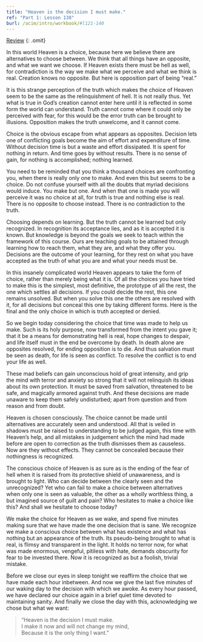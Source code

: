 ```yaml
---
title: "Heaven is the decision I must make."
ref: "Part 1: Lesson 138"
burl: /acim/intro/workbook/#l121-140
---
```


<a class="hide-review" href="/acim/workbook/l149/#l138">Review</a>
{: .omit}

In this world Heaven is a choice, because here we believe there are
alternatives to choose between. We think that all things have an
opposite, and what we want we choose. If Heaven exists there must be
hell as well, for contradiction is the way we make what we perceive and
what we think is real. Creation knows no opposite. But here is
opposition part of being “real.”

It is this strange perception of the truth which makes the choice of
Heaven seem to be the same as the relinquishment of hell. It is not
really thus. Yet what is true in God’s creation cannot enter here until
it is reflected in some form the world can understand. Truth cannot come
where it could only be perceived with fear, for this would be the error
truth can be brought to illusions. Opposition makes the truth unwelcome,
and it cannot come.

Choice is the obvious escape from what appears as opposites. Decision
lets one of conflicting goals become the aim of effort and expenditure
of time. Without decision time is but a waste and effort dissipated. It
is spent for nothing in return. And time goes by without results. There
is no sense of gain, for nothing is accomplished; nothing learned.

You need to be reminded that you think a thousand choices are
confronting you, when there is really only one to make. And even this
but seems to be a choice. Do not confuse yourself with all the doubts
that myriad decisions would induce. You make but one. And when that one
is made you will perceive it was no choice at all, for truth is true and
nothing else is real. There is no opposite to choose instead. There is
no contradiction to the truth.

Choosing depends on learning. But the truth cannot be learned but only
recognized. In recognition its acceptance lies, and as it is accepted it
is known. But knowledge is beyond the goals we seek to teach within the
framework of this course. Ours are teaching goals to be attained through
learning how to reach them, what they are, and what they offer you.
Decisions are the outcome of your learning, for they rest on what you
have accepted as the truth of what you are and
what your needs must be.

In this insanely complicated world Heaven appears to take the form of
choice, rather than merely being what it is. Of all the choices you have
tried to make this is the simplest, most definitive, the prototype of
all the rest, the one which settles all decisions. If you could decide
the rest, this one remains unsolved. But when you solve this one the
others are resolved with it, for all decisions but conceal this one by
taking different forms. Here is the final and the only choice in which
is truth accepted or denied.

So we begin today considering the choice that time was made to help us
make. Such is its holy purpose, now transformed from the intent you gave
it; that it be a means for demonstrating hell is real, hope changes to
despair, and life itself must in the end be overcome by death. In death
alone are opposites resolved, for ending opposition is to die. And thus
salvation must be seen as death, for life is seen as conflict. To
resolve the conflict is to end your life as well.

These mad beliefs can gain unconscious hold of great intensity, and grip
the mind with terror and anxiety so strong that it will not relinquish
its ideas about its own protection. It must be saved from salvation,
threatened to be safe, and magically armored against truth. And these
decisions are made unaware to keep them safely undisturbed; apart from
question and from reason and from doubt.

Heaven is chosen consciously. The choice cannot be made until
alternatives are accurately seen and understood. All that is veiled in
shadows must be raised to understanding to be judged again, this time
with Heaven’s help, and all mistakes in judgement which the mind had
made before are open to correction as the truth dismisses them as
causeless. Now are they without effects. They cannot be concealed
because their nothingness is recognized.

The conscious choice of Heaven is as sure as is the ending of the fear
of hell when it is raised from its protective shield of unawareness, and
is brought to light. Who can decide between the clearly seen and the
unrecognized? Yet who can fail to make a choice between alternatives
when only one is seen as valuable, the other as a wholly worthless
thing, a but imagined source of guilt and pain? Who hesitates to make a
choice like this? And shall we hesitate to choose today?

We make the choice for Heaven as we wake, and spend five
minutes making sure that we have made the one decision that is sane. We
recognize we make a conscious choice between what has existence and what
has nothing but an appearance of the truth. Its pseudo-being brought to
what is real, is flimsy and transparent in the light. It holds no terror
now, for what was made enormous, vengeful, pitiless with hate, demands
obscurity for fear to be invested there. Now it is recognized as but a
foolish, trivial mistake.

Before we close our eyes in sleep tonight we reaffirm the choice that we
have made each hour inbetween. And now we give the last five minutes of
our waking day to the decision with which we awoke. As every hour
passed, we have declared our choice again in a brief quiet time devoted
to maintaining sanity. And finally we close the day with this,
acknowledging we chose but what we want:

> “Heaven is the decision I must make.<br/>
> I make it now and will not change my mind,<br/>
> Because it is the only thing I want.”

